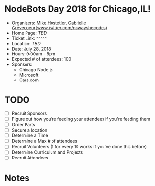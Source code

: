 # NodeBots Day 2018 for Chicago,IL!

 - Organizers: [Mike Hostetler](www.twitter.com/mikehostetler), [Gabrielle Crevecoeur](unconfirmed)(www.twitter.com/nowayshecodes) 
 - Home Page: _TBD_
 - Ticket Link: ^^^^^
 - Location: _TBD_
 - Date: July 28, 2018
 - Hours: 9:00am - 5pm
 - Expected # of attendees: 100
 - Sponsors:
    - Chicago Node.js
    - Microsoft
    - Cars.com

# TODO

 - [ ] Recruit Sponsors
 - [ ] Figure out how you're feeding your attendees if you're feeding them
 - [ ] Order Parts
 - [ ] Secure a location
 - [ ] Determine a Time
 - [ ] Determine a Max # of attendees
 - [ ] Recruit Volunteers (1 for every 10 works if you've done this before)
 - [ ] Determine Curriculum and Projects
 - [ ] Recruit Attendees

# Notes
